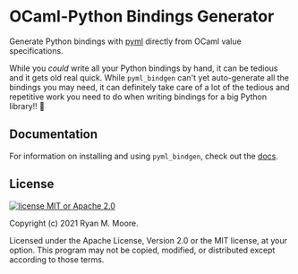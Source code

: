 # OCaml-Python Bindings Generator

Generate Python bindings with [pyml](https://github.com/thierry-martinez/pyml) directly from OCaml value specifications.

While you *could* write all your Python bindings by hand, it can be tedious and it gets old real quick.  While `pyml_bindgen` can't yet auto-generate all the bindings you may need, it can definitely take care of a lot of the tedious and repetitive work you need to do when writing bindings for a big Python library!! 💖

## Documentation

For information on installing and using `pyml_bindgen`, check out the [docs](https://mooreryan.github.io/ocaml_python_bindgen/).

## License

[![license MIT or Apache
2.0](https://img.shields.io/badge/license-MIT%20or%20Apache%202.0-blue)](https://github.com/mooreryan/pasv)

Copyright (c) 2021 Ryan M. Moore.

Licensed under the Apache License, Version 2.0 or the MIT license, at your option. This program may not be copied, modified, or distributed except according to those terms.
